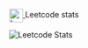 <!-- # Pavel Kalugin

21school (Ecole 42) student   -->

<!-- ## 42stats
[![eaurelio's 42 stats](https://badge42.vercel.app/api/v2/clijf521g013708kxpz22543g/stats?cursusId=21&coalitionId=90)](https://github.com/JaeSeoKim/badge42) -->


<a href="https://leetcode.com/Eaurelio"> <img alt="Leetcode" width="25px" height="25px" align="center" src="https://user-images.githubusercontent.com/94602550/189644450-3efed295-1635-49d9-bc96-5f8cc80a2d2b.png"> </a>  Leetcode stats

![Leetcode Stats](https://leetcode-stats-six.vercel.app/?username=Eaurelio&theme=dark)
